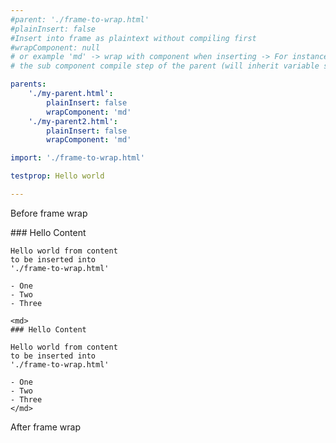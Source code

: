 ```yaml
---
#parent: './frame-to-wrap.html'
#plainInsert: false
#Insert into frame as plaintext without compiling first
#wrapComponent: null 
# or example 'md' -> wrap with component when inserting -> For instance insert as plainText, BUT wrap with 'md' to basically defer compile of the markdown to
# the sub component compile step of the parent (will inherit variable state of the parent this way)

parents:
    './my-parent.html':
        plainInsert: false
        wrapComponent: 'md'
    './my-parent2.html':
        plainInsert: false
        wrapComponent: 'md'

import: './frame-to-wrap.html'

testprop: Hello world

---
```


<p>Before frame wrap</p>

<frame-to-wrap root='div' compile-first>
    ### Hello Content

    Hello world from content
    to be inserted into 
    './frame-to-wrap.html'

    - One
    - Two
    - Three

</frame-to-wrap>

<frame-to-wrap>

    <md>
    ### Hello Content

    Hello world from content
    to be inserted into 
    './frame-to-wrap.html'

    - One
    - Two
    - Three
    </md>

</frame-to-wrap>

<p>After frame wrap</p>